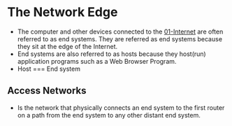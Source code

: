 # The Network Edge
- The computer and other devices connected to the [01-Internet](01-Internet.md) are often referred to as end systems. They are referred as end systems because they sit at the edge of the Internet.
- End systems are also referred to as hosts because they host(run) application programs such as a Web Browser Program.
- Host === End system

## Access Networks
- Is the network that physically connects an end system to the first router on a path from the end system to any other distant end system.